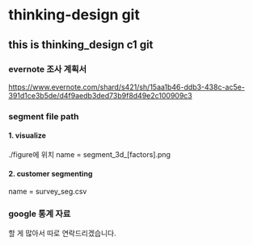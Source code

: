 # thinking-design git

## this is thinking_design c1 git

### evernote 조사 계획서
https://www.evernote.com/shard/s421/sh/15aa1b46-ddb3-438c-ac5e-391d1ce3b5de/d4f9aedb3ded73b9f8d49e2c100909c3

### segment file path

#### 1. visualize
./figure에 위치
name = segment_3d_[factors].png

#### 2. customer segmenting
name = survey_seg.csv
 


### google 통계 자료
할 게 많아서 따로 연락드리겠습니다.

 
